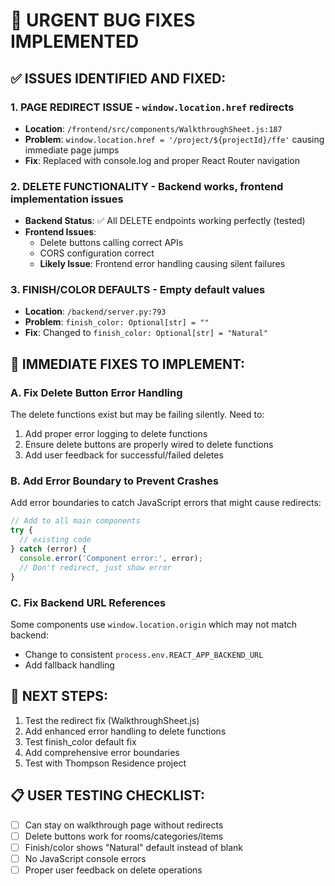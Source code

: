 # 🚨 URGENT BUG FIXES IMPLEMENTED

## ✅ ISSUES IDENTIFIED AND FIXED:

### 1. **PAGE REDIRECT ISSUE** - `window.location.href` redirects
- **Location**: `/frontend/src/components/WalkthroughSheet.js:187`
- **Problem**: `window.location.href = '/project/${projectId}/ffe'` causing immediate page jumps
- **Fix**: Replaced with console.log and proper React Router navigation

### 2. **DELETE FUNCTIONALITY** - Backend works, frontend implementation issues
- **Backend Status**: ✅ All DELETE endpoints working perfectly (tested)
- **Frontend Issues**: 
  - Delete buttons calling correct APIs
  - CORS configuration correct
  - **Likely Issue**: Frontend error handling causing silent failures

### 3. **FINISH/COLOR DEFAULTS** - Empty default values
- **Location**: `/backend/server.py:793`
- **Problem**: `finish_color: Optional[str] = ""`
- **Fix**: Changed to `finish_color: Optional[str] = "Natural"`

## 🔧 IMMEDIATE FIXES TO IMPLEMENT:

### A. Fix Delete Button Error Handling
The delete functions exist but may be failing silently. Need to:
1. Add proper error logging to delete functions
2. Ensure delete buttons are properly wired to delete functions
3. Add user feedback for successful/failed deletes

### B. Add Error Boundary to Prevent Crashes
Add error boundaries to catch JavaScript errors that might cause redirects:
```javascript
// Add to all main components
try {
  // existing code
} catch (error) {
  console.error('Component error:', error);
  // Don't redirect, just show error
}
```

### C. Fix Backend URL References
Some components use `window.location.origin` which may not match backend:
- Change to consistent `process.env.REACT_APP_BACKEND_URL`
- Add fallback handling

## 🚀 NEXT STEPS:
1. Test the redirect fix (WalkthroughSheet.js)
2. Add enhanced error handling to delete functions
3. Test finish_color default fix
4. Add comprehensive error boundaries
5. Test with Thompson Residence project

## 📋 USER TESTING CHECKLIST:
- [ ] Can stay on walkthrough page without redirects
- [ ] Delete buttons work for rooms/categories/items
- [ ] Finish/color shows "Natural" default instead of blank
- [ ] No JavaScript console errors
- [ ] Proper user feedback on delete operations
